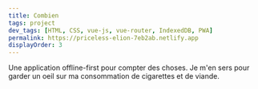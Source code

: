 ```yaml
---
title: Combien
tags: project
dev_tags: [HTML, CSS, vue-js, vue-router, IndexedDB, PWA]
permalink: https://priceless-elion-7eb2ab.netlify.app
displayOrder: 3
---
```


Une application offline-first pour compter des choses. Je m'en sers pour garder
un oeil sur ma consommation de cigarettes et de viande.

